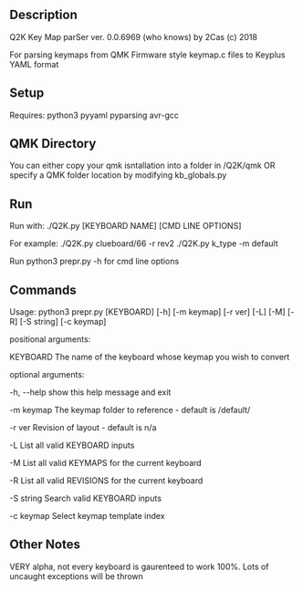 ## Description

Q2K Key Map parSer ver. 0.0.6969 (who knows) by 2Cas (c) 2018

For parsing keymaps from QMK Firmware style keymap.c files to Keyplus YAML format


## Setup

Requires: python3 pyyaml pyparsing avr-gcc

## QMK Directory

You can either copy your qmk isntallation into a folder in /Q2K/qmk 
OR specify a QMK folder location by modifying kb_globals.py


## Run
Run with:
./Q2K.py [KEYBOARD NAME] [CMD LINE OPTIONS]

For example:
./Q2K.py clueboard/66 -r rev2
./Q2K.py k_type -m default

Run python3 prepr.py -h for cmd line options

## Commands
Usage: python3 prepr.py [KEYBOARD] [-h] [-m keymap] [-r ver] [-L] [-M] [-R] [-S string] [-c keymap] 

positional arguments:

  KEYBOARD    The name of the keyboard whose keymap you wish to convert

optional arguments:

  -h, --help  show this help message and exit

  -m keymap   The keymap folder to reference - default is /default/
  
  -r ver      Revision of layout - default is n/a
  
  -L          List all valid KEYBOARD inputs
  
  -M          List all valid KEYMAPS for the current keyboard
  
  -R          List all valid REVISIONS for the current keyboard
  
  -S string   Search valid KEYBOARD inputs
  
  -c keymap   Select keymap template index
  


## Other Notes


VERY alpha, not every keyboard is gaurenteed to work 100%. Lots of uncaught exceptions will be thrown
